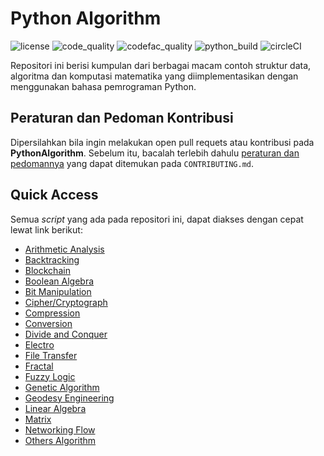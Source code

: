 # Python Algorithm

![license](https://img.shields.io/github/license/bellshade/PythonAlgorithm?style=for-the-badge)
![code_quality](https://img.shields.io/lgtm/grade/python/github/bellshade/PythonAlgorithm?label=Code%20Quality&style=for-the-badge)
![codefac_quality](https://img.shields.io/codefactor/grade/github/bellshade/Python/main?label=code%20factor&style=for-the-badge)
![python_build](https://img.shields.io/github/workflow/status/bellshade/Python/python%20testing?label=python%20testing&style=for-the-badge)
![circleCI](https://img.shields.io/circleci/build/github/bellshade/Python/main?label=Circle%20CI&style=for-the-badge)

Repositori ini berisi kumpulan dari berbagai macam contoh struktur data, algoritma dan komputasi matematika yang diimplementasikan dengan menggunakan bahasa pemrograman Python.

## Peraturan dan Pedoman Kontribusi
Dipersilahkan bila ingin melakukan open pull requets atau kontribusi pada **PythonAlgorithm**. Sebelum itu, bacalah terlebih dahulu [peraturan dan pedomannya](CONTRIBUTING.md) yang dapat ditemukan pada ``CONTRIBUTING.md``.

## Quick Access
Semua *script* yang ada pada repositori ini, dapat diakses dengan cepat lewat link berikut:
- [Arithmetic Analysis](https://github.com/bellshade/PythonAlgorithm/tree/main/arithmetic_analysis)
- [Backtracking](https://github.com/bellshade/PythonAlgorithm/tree/main/Backtracking)
- [Blockchain](https://github.com/bellshade/PythonAlgorithm/tree/main/blockchain)
- [Boolean Algebra](https://github.com/bellshade/PythonAlgorithm/tree/main/boolean_algebra)
- [Bit Manipulation](https://github.com/bellshade/PythonAlgorithm/tree/main/manipulasi_bit)
- [Cipher/Cryptograph](https://github.com/bellshade/PythonAlgorithm/tree/main/chiper)
- [Compression](https://github.com/bellshade/PythonAlgorithm/tree/main/compression)
- [Conversion](https://github.com/bellshade/PythonAlgorithm/tree/main/conversion)
- [Divide and Conquer](https://github.com/bellshade/PythonAlgorithm/tree/main/divide_and_conquer)
- [Electro](https://github.com/bellshade/PythonAlgorithm/tree/main/electro)
- [File Transfer](https://github.com/bellshade/PythonAlgorithm/tree/main/file_transfer)
- [Fractal](https://github.com/bellshade/PythonAlgorithm/tree/main/fractal)
- [Fuzzy Logic](https://github.com/bellshade/PythonAlgorithm/tree/main/fuzzy_logic)
- [Genetic Algorithm](https://github.com/bellshade/PythonAlgorithm/tree/main/genetic_algo)
- [Geodesy Engineering](https://github.com/bellshade/PythonAlgorithm/tree/main/geodesy_egineering)
- [Linear Algebra](https://github.com/bellshade/PythonAlgorithm/tree/main/linear_algebra)
- [Matrix](https://github.com/bellshade/PythonAlgorithm/tree/main/matrix)
- [Networking Flow](https://github.com/bellshade/PythonAlgorithm/tree/main/networking_flow)
- [Others Algorithm](https://github.com/bellshade/PythonAlgorithm/tree/main/other)
